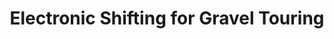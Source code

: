 ---
layout: community
category: community
title: "Electronic Shifting for Gravel Touring"
description: "I am thinking about upgrading my gravel bike, and drivetrain, this fall to electric shifting (1x).  I love E-tap on my road bike, but would like to get opinions (good and bad) on electric shifting for gravel touring."
isTopLevel: false
isSingleLevel: false
isArticle: false
datePublished: 2022-07-24 09:49:00 +0300
dateModified: 2022-07-24 09:49:00 +0300
published: false
---